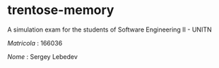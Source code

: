# trentose-memory
A simulation exam for the students of Software Engineering II - UNITN

*Matricola* : 166036

*Nome*      : Sergey Lebedev
